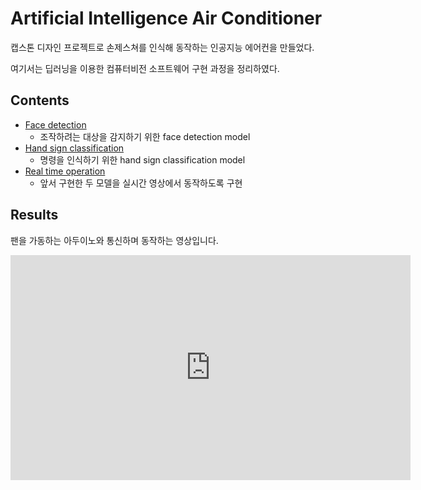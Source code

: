 # Artificial Intelligence Air Conditioner
캡스톤 디자인 프로젝트로 손제스쳐를 인식해 동작하는 인공지능 에어컨을 만들었다.

여기서는 딥러닝을 이용한 컴퓨터비전 소프트웨어 구현 과정을 정리하였다.

## Contents
- [Face detection](./FaceDetection)
  - 조작하려는 대상을 감지하기 위한 face detection model
- [Hand sign classification](./HandSignClassification)
  - 명령을 인식하기 위한 hand sign classification model
- [Real time operation](./RealTimeOperation)
  - 앞서 구현한 두 모델을 실시간 영상에서 동작하도록 구현

## Results

팬을 가동하는 아두이노와 통신하며 동작하는 영상입니다.

<iframe width="640" height="360" src="https://www.youtube.com/watch?v=DRHrXjBnjls" frameborder="0" allow="autoplay; encrypted-media" allowfullscreen></iframe>  
